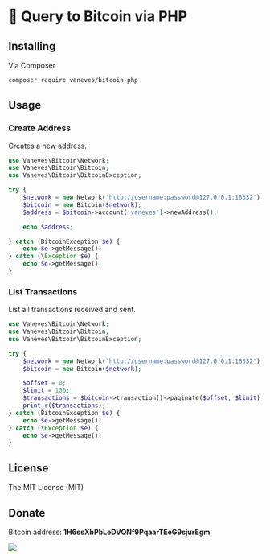 # 🔗 Query to Bitcoin via PHP

## Installing

Via Composer

```bash
composer require vaneves/bitcoin-php
```

## Usage

### Create Address

Creates a new address.

```php
use Vaneves\Bitcoin\Network;
use Vaneves\Bitcoin\Bitcoin;
use Vaneves\Bitcoin\BitcoinException;

try {
    $network = new Network('http://username:password@127.0.0.1:18332');
    $bitcoin = new Bitcoin($network);
    $address = $bitcoin->account('vaneves')->newAddress();

    echo $address; 

} catch (BitcoinException $e) {
    echo $e->getMessage();
} catch (\Exception $e) {
    echo $e->getMessage();
}
```

### List Transactions

List all transactions received and sent.

```php
use Vaneves\Bitcoin\Network;
use Vaneves\Bitcoin\Bitcoin;
use Vaneves\Bitcoin\BitcoinException;

try {
    $network = new Network('http://username:password@127.0.0.1:18332');
    $bitcoin = new Bitcoin($network);

    $offset = 0;
    $limit = 100;
    $transactions = $bitcoin->transaction()->paginate($offset, $limit);
    print_r($transactions);
} catch (BitcoinException $e) {
    echo $e->getMessage();
} catch (\Exception $e) {
    echo $e->getMessage();
}
```

## License

The MIT License (MIT)

## Donate

Bitcoin address: **1H6ssXbPbLeDVQNf9PqaarTEeG9sjurEgm**

<img src="https://chart.googleapis.com/chart?cht=qr&chs=230x230&chl=1H6ssXbPbLeDVQNf9PqaarTEeG9sjurEgm">